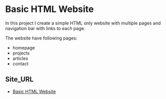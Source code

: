 # Basic HTML Website
In this project I create a simple HTML only website with multiple pages and navigation bar with links to each page.

The website have following pages:
* homepage
* projects
* articles
* contact

## Site_URL
- [Basic HTML Website](https://roadmap.sh/projects/basic-html-website)
